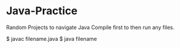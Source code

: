 # Java-Practice
Random Projects to navigate Java
Compile first to then run any files.

$ javac filename.java
$ java filename
